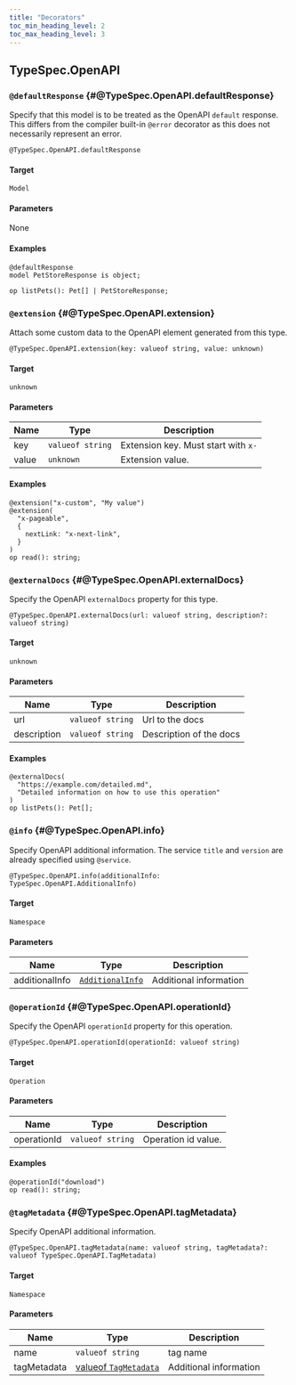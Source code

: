 ```yaml
---
title: "Decorators"
toc_min_heading_level: 2
toc_max_heading_level: 3
---
```


## TypeSpec.OpenAPI

### `@defaultResponse` {#@TypeSpec.OpenAPI.defaultResponse}

Specify that this model is to be treated as the OpenAPI `default` response.
This differs from the compiler built-in `@error` decorator as this does not necessarily represent an error.

```typespec
@TypeSpec.OpenAPI.defaultResponse
```

#### Target

`Model`

#### Parameters

None

#### Examples

```typespec
@defaultResponse
model PetStoreResponse is object;

op listPets(): Pet[] | PetStoreResponse;
```

### `@extension` {#@TypeSpec.OpenAPI.extension}

Attach some custom data to the OpenAPI element generated from this type.

```typespec
@TypeSpec.OpenAPI.extension(key: valueof string, value: unknown)
```

#### Target

`unknown`

#### Parameters

| Name  | Type             | Description                         |
| ----- | ---------------- | ----------------------------------- |
| key   | `valueof string` | Extension key. Must start with `x-` |
| value | `unknown`        | Extension value.                    |

#### Examples

```typespec
@extension("x-custom", "My value")
@extension(
  "x-pageable",
  {
    nextLink: "x-next-link",
  }
)
op read(): string;
```

### `@externalDocs` {#@TypeSpec.OpenAPI.externalDocs}

Specify the OpenAPI `externalDocs` property for this type.

```typespec
@TypeSpec.OpenAPI.externalDocs(url: valueof string, description?: valueof string)
```

#### Target

`unknown`

#### Parameters

| Name        | Type             | Description             |
| ----------- | ---------------- | ----------------------- |
| url         | `valueof string` | Url to the docs         |
| description | `valueof string` | Description of the docs |

#### Examples

```typespec
@externalDocs(
  "https://example.com/detailed.md",
  "Detailed information on how to use this operation"
)
op listPets(): Pet[];
```

### `@info` {#@TypeSpec.OpenAPI.info}

Specify OpenAPI additional information.
The service `title` and `version` are already specified using `@service`.

```typespec
@TypeSpec.OpenAPI.info(additionalInfo: TypeSpec.OpenAPI.AdditionalInfo)
```

#### Target

`Namespace`

#### Parameters

| Name           | Type                                                                | Description            |
| -------------- | ------------------------------------------------------------------- | ---------------------- |
| additionalInfo | [`AdditionalInfo`](./data-types.md#TypeSpec.OpenAPI.AdditionalInfo) | Additional information |

### `@operationId` {#@TypeSpec.OpenAPI.operationId}

Specify the OpenAPI `operationId` property for this operation.

```typespec
@TypeSpec.OpenAPI.operationId(operationId: valueof string)
```

#### Target

`Operation`

#### Parameters

| Name        | Type             | Description         |
| ----------- | ---------------- | ------------------- |
| operationId | `valueof string` | Operation id value. |

#### Examples

```typespec
@operationId("download")
op read(): string;
```

### `@tagMetadata` {#@TypeSpec.OpenAPI.tagMetadata}

Specify OpenAPI additional information.

```typespec
@TypeSpec.OpenAPI.tagMetadata(name: valueof string, tagMetadata?: valueof TypeSpec.OpenAPI.TagMetadata)
```

#### Target

`Namespace`

#### Parameters

| Name        | Type                                                                  | Description            |
| ----------- | --------------------------------------------------------------------- | ---------------------- |
| name        | `valueof string`                                                      | tag name               |
| tagMetadata | [valueof `TagMetadata`](./data-types.md#TypeSpec.OpenAPI.TagMetadata) | Additional information |
